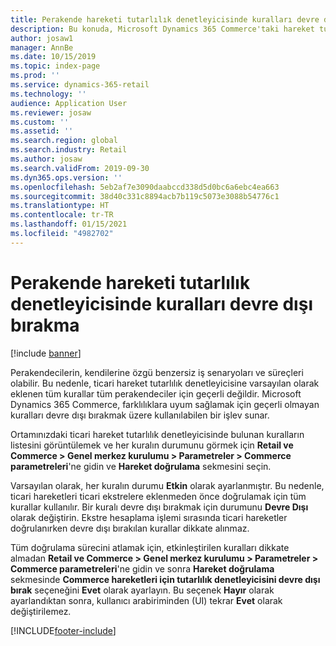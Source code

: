 ```yaml
---
title: Perakende hareketi tutarlılık denetleyicisinde kuralları devre dışı bırakma
description: Bu konuda, Microsoft Dynamics 365 Commerce'taki hareket tutarlılık denetleyicisi kurallarını devre dışı bırakma işlevi açıklanmaktadır.
author: josaw1
manager: AnnBe
ms.date: 10/15/2019
ms.topic: index-page
ms.prod: ''
ms.service: dynamics-365-retail
ms.technology: ''
audience: Application User
ms.reviewer: josaw
ms.custom: ''
ms.assetid: ''
ms.search.region: global
ms.search.industry: Retail
ms.author: josaw
ms.search.validFrom: 2019-09-30
ms.dyn365.ops.version: ''
ms.openlocfilehash: 5eb2af7e3090daabccd338d5d0bc6a6ebc4ea663
ms.sourcegitcommit: 38d40c331c8894acb7b119c5073e3088b54776c1
ms.translationtype: HT
ms.contentlocale: tr-TR
ms.lasthandoff: 01/15/2021
ms.locfileid: "4982702"
---
```

# <a name="disable-rules-in-the-retail-transaction-consistency-checker"></a>Perakende hareketi tutarlılık denetleyicisinde kuralları devre dışı bırakma 

[!include [banner](../includes/banner.md)]

Perakendecilerin, kendilerine özgü benzersiz iş senaryoları ve süreçleri olabilir. Bu nedenle, ticari hareket tutarlılık denetleyicisine varsayılan olarak eklenen tüm kurallar tüm perakendeciler için geçerli değildir. Microsoft Dynamics 365 Commerce, farklılıklara uyum sağlamak için geçerli olmayan kuralları devre dışı bırakmak üzere kullanılabilen bir işlev sunar.

Ortamınızdaki ticari hareket tutarlılık denetleyicisinde bulunan kuralların listesini görüntülemek ve her kuralın durumunu görmek için **Retail ve Commerce \> Genel merkez kurulumu \> Parametreler \> Commerce parametreleri**'ne gidin ve **Hareket doğrulama** sekmesini seçin.

Varsayılan olarak, her kuralın durumu **Etkin** olarak ayarlanmıştır. Bu nedenle, ticari hareketleri ticari ekstrelere eklenmeden önce doğrulamak için tüm kurallar kullanılır. Bir kuralı devre dışı bırakmak için durumunu **Devre Dışı** olarak değiştirin. Ekstre hesaplama işlemi sırasında ticari hareketler doğrulanırken devre dışı bırakılan kurallar dikkate alınmaz.

Tüm doğrulama sürecini atlamak için, etkinleştirilen kuralları dikkate almadan **Retail ve Commerce \> Genel merkez kurulumu \> Parametreler \> Commerce parametreleri**'ne gidin ve sonra **Hareket doğrulama** sekmesinde **Commerce hareketleri için tutarlılık denetleyicisini devre dışı bırak** seçeneğini **Evet** olarak ayarlayın. Bu seçenek **Hayır** olarak ayarlandıktan sonra, kullanıcı arabiriminden (UI) tekrar **Evet** olarak değiştirilemez.


[!INCLUDE[footer-include](../includes/footer-banner.md)]